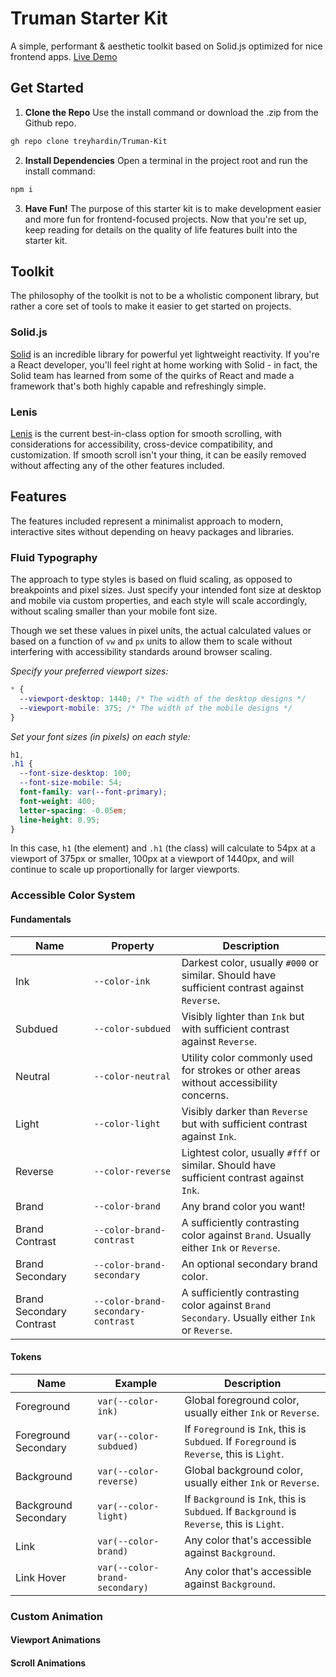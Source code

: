 # Truman Starter Kit
A simple, performant & aesthetic toolkit based on Solid.js optimized for nice frontend apps. [Live Demo](https://truman-kit.vercel.app/)


## Get Started

1. **Clone the Repo**
Use the install command or download the .zip from the Github repo.

```bash
gh repo clone treyhardin/Truman-Kit
```

2. **Install Dependencies**
Open a terminal in the project root and run the install command:
```bash
npm i
```

3. **Have Fun!**
The purpose of this starter kit is to make development easier and more fun for frontend-focused projects. Now that you're set up, keep reading for details on the quality of life features built into the starter kit.

## Toolkit
The philosophy of the toolkit is not to be a wholistic component library, but rather a core set of tools to make it easier to get started on projects.

### Solid.js
[Solid](https://www.solidjs.com/) is an incredible library for powerful yet lightweight reactivity. If you're a React developer, you'll feel right at home working with Solid - in fact, the Solid team has learned from some of the quirks of React and made a framework that's both highly capable and refreshingly simple.

### Lenis
[Lenis](https://lenis.studiofreight.com/) is the current best-in-class option for smooth scrolling, with considerations for accessibility, cross-device compatibility, and customization. If smooth scroll isn't your thing, it can be easily removed without affecting any of the other features included.

## Features
The features included represent a minimalist approach to modern, interactive sites without depending on heavy packages and libraries.

### Fluid Typography
The approach to type styles is based on fluid scaling, as opposed to breakpoints and pixel sizes. Just specify your intended font size at desktop and mobile via custom properties, and each style will scale accordingly, without scaling smaller than your mobile font size.

Though we set these values in pixel units, the actual calculated values or based on a function of `vw` and `px` units to allow them to scale without interfering with accessibility standards around browser scaling.

*Specify your preferred viewport sizes:*

```css
* {
  --viewport-desktop: 1440; /* The width of the desktop designs */
  --viewport-mobile: 375; /* The width of the mobile designs */
}
```
*Set your font sizes (in pixels) on each style:*

```css
h1,
.h1 {
  --font-size-desktop: 100;
  --font-size-mobile: 54;
  font-family: var(--font-primary);
  font-weight: 400;
  letter-spacing: -0.05em;
  line-height: 0.95;
}
```
In this case, `h1` (the element) and `.h1` (the class) will calculate to 54px at a viewport of 375px or smaller, 100px at a viewport of 1440px, and will continue to scale up proportionally for larger viewports.

### Accessible Color System

#### Fundamentals
Name | Property | Description
--- | --- | ---
Ink | `--color-ink` | Darkest color, usually `#000` or similar. Should have sufficient contrast against `Reverse`.
Subdued | `--color-subdued` | Visibly lighter than `Ink` but with sufficient contrast against `Reverse`.
Neutral | `--color-neutral` | Utility color commonly used for strokes or other areas without accessibility concerns.
Light | `--color-light` | Visibly darker than `Reverse` but with sufficient contrast against `Ink`.
Reverse | `--color-reverse` | Lightest color, usually `#fff` or similar. Should have sufficient contrast against `Ink`.
Brand | `--color-brand` | Any brand color you want!
Brand Contrast | `--color-brand-contrast` | A sufficiently contrasting color against `Brand`. Usually either `Ink` or `Reverse`.
Brand Secondary | `--color-brand-secondary` | An optional secondary brand color.
Brand Secondary Contrast | `--color-brand-secondary-contrast` | A sufficiently contrasting color against `Brand Secondary`. Usually either `Ink` or `Reverse`.

#### Tokens
Name | Example | Description
--- | --- | ---
Foreground | `var(--color-ink)` | Global foreground color, usually either `Ink` or `Reverse`.
Foreground Secondary | `var(--color-subdued)` | If `Foreground` is `Ink`, this is `Subdued`. If `Foreground` is `Reverse`, this is `Light`.
Background | `var(--color-reverse)` | Global background color, usually either `Ink` or `Reverse`.
Background Secondary | `var(--color-light)` | If `Background` is `Ink`, this is `Subdued`. If `Background` is `Reverse`, this is `Light`.
Link | `var(--color-brand)` | Any color that's accessible against `Background`.
Link Hover | `var(--color-brand-secondary)` | Any color that's accessible against `Background`.

### Custom Animation

#### Viewport Animations

#### Scroll Animations





